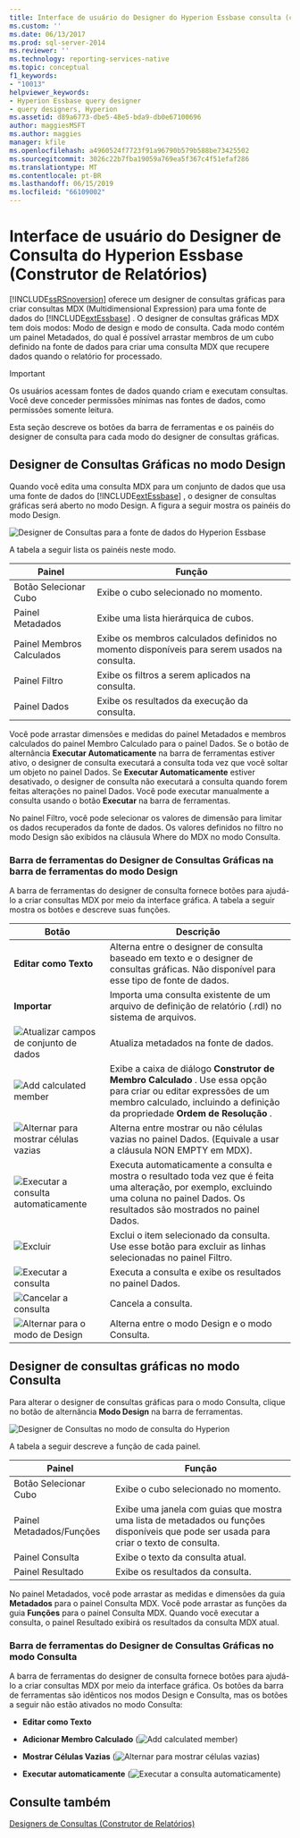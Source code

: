 ```yaml
---
title: Interface de usuário do Designer do Hyperion Essbase consulta (construtor de relatórios) | Microsoft Docs
ms.custom: ''
ms.date: 06/13/2017
ms.prod: sql-server-2014
ms.reviewer: ''
ms.technology: reporting-services-native
ms.topic: conceptual
f1_keywords:
- "10013"
helpviewer_keywords:
- Hyperion Essbase query designer
- query designers, Hyperion
ms.assetid: d89a6773-dbe5-48e5-bda9-db0e67100696
author: maggiesMSFT
ms.author: maggies
manager: kfile
ms.openlocfilehash: a4960524f7723f91a96790b579b588be73425502
ms.sourcegitcommit: 3026c22b7fba19059a769ea5f367c4f51efaf286
ms.translationtype: MT
ms.contentlocale: pt-BR
ms.lasthandoff: 06/15/2019
ms.locfileid: "66109002"
---
```

# <a name="hyperion-essbase-query-designer-user-interface-report-builder"></a>Interface de usuário do Designer de Consulta do Hyperion Essbase (Construtor de Relatórios)
  [!INCLUDE[ssRSnoversion](../includes/ssrsnoversion-md.md)] oferece um designer de consultas gráficas para criar consultas MDX (Multidimensional Expression) para uma fonte de dados do [!INCLUDE[extEssbase](../includes/extessbase-md.md)] . O designer de consultas gráficas MDX tem dois modos: Modo de design e modo de consulta. Cada modo contém um painel Metadados, do qual é possível arrastar membros de um cubo definido na fonte de dados para criar uma consulta MDX que recupere dados quando o relatório for processado.  
  
> [!IMPORTANT]  
>  Os usuários acessam fontes de dados quando criam e executam consultas. Você deve conceder permissões mínimas nas fontes de dados, como permissões somente leitura.  
  
 Esta seção descreve os botões da barra de ferramentas e os painéis do designer de consulta para cada modo do designer de consultas gráficas.  
  
## <a name="graphical-query-designer-in-design-mode"></a>Designer de Consultas Gráficas no modo Design  
 Quando você edita uma consulta MDX para um conjunto de dados que usa uma fonte de dados do [!INCLUDE[extEssbase](../includes/extessbase-md.md)] , o designer de consultas gráficas será aberto no modo Design. A figura a seguir mostra os painéis do modo Design.  
  
 ![Designer de Consultas para a fonte de dados do Hyperion Essbase](media/rsqd-dshyperionessbase-mdx-designmode.gif "Designer de Consultas para a fonte de dados do Hyperion Essbase")  
  
 A tabela a seguir lista os painéis neste modo.  
  
|Painel|Função|  
|----------|--------------|  
|Botão Selecionar Cubo|Exibe o cubo selecionado no momento.|  
|Painel Metadados|Exibe uma lista hierárquica de cubos.|  
|Painel Membros Calculados|Exibe os membros calculados definidos no momento disponíveis para serem usados na consulta.|  
|Painel Filtro|Exibe os filtros a serem aplicados na consulta.|  
|Painel Dados|Exibe os resultados da execução da consulta.|  
  
 Você pode arrastar dimensões e medidas do painel Metadados e membros calculados do painel Membro Calculado para o painel Dados. Se o botão de alternância **Executar Automaticamente** na barra de ferramentas estiver ativo, o designer de consulta executará a consulta toda vez que você soltar um objeto no painel Dados. Se **Executar Automaticamente** estiver desativado, o designer de consulta não executará a consulta quando forem feitas alterações no painel Dados. Você pode executar manualmente a consulta usando o botão **Executar** na barra de ferramentas.  
  
 No painel Filtro, você pode selecionar os valores de dimensão para limitar os dados recuperados da fonte de dados. Os valores definidos no filtro no modo Design são exibidos na cláusula Where do MDX no modo Consulta.  
  
### <a name="toolbar-for-the-graphical-query-designer-in-design-mode-toolbar"></a>Barra de ferramentas do Designer de Consultas Gráficas na barra de ferramentas do modo Design  
 A barra de ferramentas do designer de consulta fornece botões para ajudá-lo a criar consultas MDX por meio da interface gráfica. A tabela a seguir mostra os botões e descreve suas funções.  
  
|Botão|Descrição|  
|------------|-----------------|  
|**Editar como Texto**|Alterna entre o designer de consulta baseado em texto e o designer de consultas gráficas. Não disponível para esse tipo de fonte de dados.|  
|**Importar**|Importa uma consulta existente de um arquivo de definição de relatório (.rdl) no sistema de arquivos.|  
|![Atualizar campos de conjunto de dados](media/rsqdicon-refreshfields.gif "Atualizar campos de conjunto de dados")|Atualiza metadados na fonte de dados.|  
|![Add calculated member](../analysis-services/media/rsqdicon-addcalculatedmember.gif "Add calculated member")|Exibe a caixa de diálogo **Construtor de Membro Calculado** . Use essa opção para criar ou editar expressões de um membro calculado, incluindo a definição da propriedade **Ordem de Resolução** .|  
|![Alternar para mostrar células vazias](../analysis-services/media/rsqdicon-showemptycells.gif "Alternar para mostrar células vazias")|Alterna entre mostrar ou não células vazias no painel Dados. (Equivale a usar a cláusula NON EMPTY em MDX).|  
|![Executar a consulta automaticamente](../analysis-services/media/rsqdicon-autoexecute.gif "Executar a consulta automaticamente")|Executa automaticamente a consulta e mostra o resultado toda vez que é feita uma alteração, por exemplo, excluindo uma coluna no painel Dados. Os resultados são mostrados no painel Dados.|  
|![Excluir](../analysis-services/media/rsqdicon-delete.gif "Excluir")|Exclui o item selecionado da consulta. Use esse botão para excluir as linhas selecionadas no painel Filtro.|  
|![Executar a consulta](../analysis-services/media/rsqdicon-run.gif "Executar a consulta")|Executa a consulta e exibe os resultados no painel Dados.|  
|![Cancelar a consulta](../analysis-services/media/rsqdicon-cancel.gif "Cancelar a consulta")|Cancela a consulta.|  
|![Alternar para o modo de Design](../analysis-services/media/rsqdicon-designmode.gif "Alternar para o modo de Design")|Alterna entre o modo Design e o modo Consulta.|  
  
## <a name="graphical-query-designer-in-query-mode"></a>Designer de consultas gráficas no modo Consulta  
 Para alterar o designer de consultas gráficas para o modo Consulta, clique no botão de alternância **Modo Design** na barra de ferramentas.  
  
 ![Designer de Consultas no modo de consulta do Hyperion](media/rsqd-hyperionessbase-mdx-querymode.gif "Designer de Consultas no modo de consulta do Hyperion")  
  
 A tabela a seguir descreve a função de cada painel.  
  
|Painel|Função|  
|----------|--------------|  
|Botão Selecionar Cubo|Exibe o cubo selecionado no momento.|  
|Painel Metadados/Funções|Exibe uma janela com guias que mostra uma lista de metadados ou funções disponíveis que pode ser usada para criar o texto de consulta.|  
|Painel Consulta|Exibe o texto da consulta atual.|  
|Painel Resultado|Exibe os resultados da consulta.|  
  
 No painel Metadados, você pode arrastar as medidas e dimensões da guia **Metadados** para o painel Consulta MDX. Você pode arrastar as funções da guia **Funções** para o painel Consulta MDX. Quando você executar a consulta, o painel Resultado exibirá os resultados da consulta MDX atual.  
  
### <a name="toolbar-for-the-graphical-query-designer-in-query-mode"></a>Barra de ferramentas do Designer de Consultas Gráficas no modo Consulta  
 A barra de ferramentas do designer de consulta fornece botões para ajudá-lo a criar consultas MDX por meio da interface gráfica. Os botões da barra de ferramentas são idênticos nos modos Design e Consulta, mas os botões a seguir não estão ativados no modo Consulta:  
  
-   **Editar como Texto**  
  
-   **Adicionar Membro Calculado** (![Add calculated member](../analysis-services/media/rsqdicon-addcalculatedmember.gif "Add calculated member"))  
  
-   **Mostrar Células Vazias** (![Alternar para mostrar células vazias](../analysis-services/media/rsqdicon-showemptycells.gif "Alternar para mostrar células vazias"))  
  
-   **Executar automaticamente** (![Executar a consulta automaticamente](../analysis-services/media/rsqdicon-autoexecute.gif "Executar a consulta automaticamente"))  
  
## <a name="see-also"></a>Consulte também  
 [Designers de Consultas &#40;Construtor de Relatórios&#41;](../../2014/reporting-services/query-designers-report-builder.md)  
  
  
